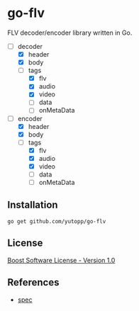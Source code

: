 # go-flv

FLV decoder/encoder library written in Go.

- [ ] decoder
  - [x] header
  - [x] body
  - [ ] tags
    - [x] flv
    - [x] audio
    - [x] video
    - [ ] data
    - [ ] onMetaData
- [ ] encoder
  - [x] header
  - [x] body
  - [ ] tags
    - [x] flv
    - [x] audio
    - [x] video
    - [ ] data
    - [ ] onMetaData
  
## Installation

```
go get github.com/yutopp/go-flv
```

## License

[Boost Software License - Version 1.0](./LICENSE_1_0.txt)

## References

- [spec](https://wwwimages2.adobe.com/content/dam/acom/en/devnet/flv/video_file_format_spec_v10.pdf)
